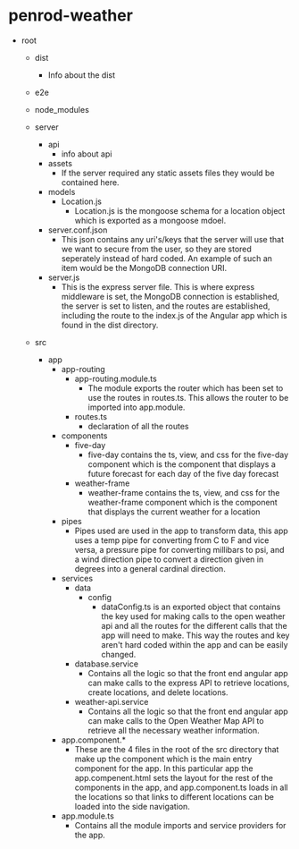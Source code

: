 # penrod-weather

- root

  - dist
    - Info about the dist
  - e2e
  - node_modules
  - server
    - api
      - info about api
    - assets
      - If the server required any static assets files they would be contained here.
    - models
      - Location.js
        - Location.js is the mongoose schema for a location object which is exported as a mongoose mdoel.
    - server.conf.json
      - This json contains any uri's/keys that the server will use that we want to secure from the user, so they are stored seperately instead of hard coded. An example of such an item would be the MongoDB connection URI.
    - server.js
      - This is the express server file. This is where express middleware is set, the MongoDB connection is established, the server is set to listen, and the routes are established, including the route to the index.js of the Angular app which is found in the dist directory.
  - src

    - app
      - app-routing
        - app-routing.module.ts
          - The module exports the router which has been set to use the routes in routes.ts. This allows the router to be imported into app.module.
        - routes.ts
          - declaration of all the routes
      - components
        - five-day
          - five-day contains the ts, view, and css for the five-day component which is the component that displays a future forecast for each day of the five day forecast
        - weather-frame
          - weather-frame contains the ts, view, and css for the weather-frame component which is the component that displays the current weather for a location
      - pipes
        - Pipes used are used in the app to transform data, this app uses a temp pipe for converting from C to F and vice versa, a pressure pipe for converting millibars to psi, and a wind direction pipe to convert a direction given in degrees into a general cardinal direction.
      - services
        - data
          - config
            - dataConfig.ts is an exported object that contains the key used for making calls to the open weather api and all the routes for the different calls that the app will need to make. This way the routes and key aren't hard coded within the app and can be easily changed.
        - database.service
          - Contains all the logic so that the front end angular app can make calls to the express API to retrieve locations, create locations, and delete locations.
        - weather-api.service
          - Contains all the logic so that the front end angular app can make calls to the Open Weather Map API to retrieve all the necessary weather information.
      - app.component.\*
        - These are the 4 files in the root of the src directory that make up the component which is the main entry component for the app. In this particular app the app.compenent.html sets the layout for the rest of the components in the app, and app.component.ts loads in all the locations so that links to different locations can be loaded into the side navigation.
      - app.module.ts
        - Contains all the module imports and service providers for the app.

